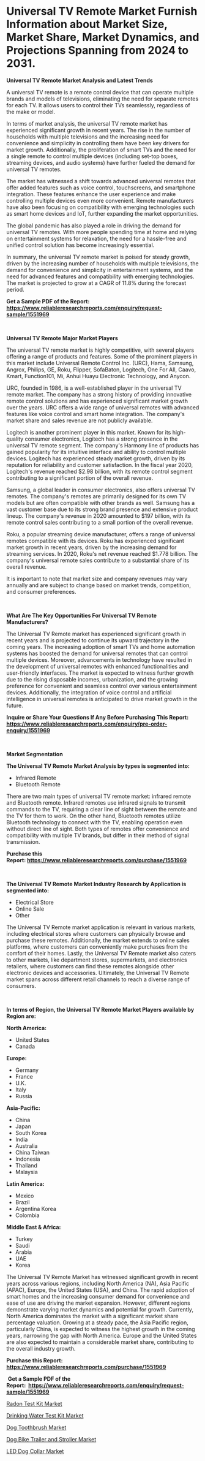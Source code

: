 <p><h1>Universal TV Remote Market Furnish Information about Market Size, Market Share, Market Dynamics, and Projections Spanning from 2024 to 2031.</h1></p><p><strong>Universal TV Remote Market Analysis and Latest Trends</strong></p>
<p><p>A universal TV remote is a remote control device that can operate multiple brands and models of televisions, eliminating the need for separate remotes for each TV. It allows users to control their TVs seamlessly, regardless of the make or model.</p><p>In terms of market analysis, the universal TV remote market has experienced significant growth in recent years. The rise in the number of households with multiple televisions and the increasing need for convenience and simplicity in controlling them have been key drivers for market growth. Additionally, the proliferation of smart TVs and the need for a single remote to control multiple devices (including set-top boxes, streaming devices, and audio systems) have further fueled the demand for universal TV remotes.</p><p>The market has witnessed a shift towards advanced universal remotes that offer added features such as voice control, touchscreens, and smartphone integration. These features enhance the user experience and make controlling multiple devices even more convenient. Remote manufacturers have also been focusing on compatibility with emerging technologies such as smart home devices and IoT, further expanding the market opportunities.</p><p>The global pandemic has also played a role in driving the demand for universal TV remotes. With more people spending time at home and relying on entertainment systems for relaxation, the need for a hassle-free and unified control solution has become increasingly essential.</p><p>In summary, the universal TV remote market is poised for steady growth, driven by the increasing number of households with multiple televisions, the demand for convenience and simplicity in entertainment systems, and the need for advanced features and compatibility with emerging technologies. The market is projected to grow at a CAGR of 11.8% during the forecast period.</p></p>
<p><strong>Get a Sample PDF of the Report:&nbsp; <a href="https://www.reliableresearchreports.com/enquiry/request-sample/1551969">https://www.reliableresearchreports.com/enquiry/request-sample/1551969</a></strong></p>
<p>&nbsp;</p>
<p><strong>Universal TV Remote Major Market Players</strong></p>
<p><p>The universal TV remote market is highly competitive, with several players offering a range of products and features. Some of the prominent players in this market include Universal Remote Control Inc. (URC), Hama, Samsung, Angrox, Philips, GE, Roku, Flipper, SofaBaton, Logitech, One For All, Caavo, Kmart, Function101, Mi, Anhui Huayu Electronic Technology, and Anycon.</p><p>URC, founded in 1986, is a well-established player in the universal TV remote market. The company has a strong history of providing innovative remote control solutions and has experienced significant market growth over the years. URC offers a wide range of universal remotes with advanced features like voice control and smart home integration. The company's market share and sales revenue are not publicly available.</p><p>Logitech is another prominent player in this market. Known for its high-quality consumer electronics, Logitech has a strong presence in the universal TV remote segment. The company's Harmony line of products has gained popularity for its intuitive interface and ability to control multiple devices. Logitech has experienced steady market growth, driven by its reputation for reliability and customer satisfaction. In the fiscal year 2020, Logitech's revenue reached $2.98 billion, with its remote control segment contributing to a significant portion of the overall revenue.</p><p>Samsung, a global leader in consumer electronics, also offers universal TV remotes. The company's remotes are primarily designed for its own TV models but are often compatible with other brands as well. Samsung has a vast customer base due to its strong brand presence and extensive product lineup. The company's revenue in 2020 amounted to $197 billion, with its remote control sales contributing to a small portion of the overall revenue.</p><p>Roku, a popular streaming device manufacturer, offers a range of universal remotes compatible with its devices. Roku has experienced significant market growth in recent years, driven by the increasing demand for streaming services. In 2020, Roku's net revenue reached $1.778 billion. The company's universal remote sales contribute to a substantial share of its overall revenue.</p><p>It is important to note that market size and company revenues may vary annually and are subject to change based on market trends, competition, and consumer preferences.</p></p>
<p>&nbsp;</p>
<p><strong>What Are The Key Opportunities For Universal TV Remote Manufacturers?</strong></p>
<p><p>The Universal TV Remote market has experienced significant growth in recent years and is projected to continue its upward trajectory in the coming years. The increasing adoption of smart TVs and home automation systems has boosted the demand for universal remotes that can control multiple devices. Moreover, advancements in technology have resulted in the development of universal remotes with enhanced functionalities and user-friendly interfaces. The market is expected to witness further growth due to the rising disposable incomes, urbanization, and the growing preference for convenient and seamless control over various entertainment devices. Additionally, the integration of voice control and artificial intelligence in universal remotes is anticipated to drive market growth in the future.</p></p>
<p><strong>Inquire or Share Your Questions If Any Before Purchasing This Report: <a href="https://www.reliableresearchreports.com/enquiry/pre-order-enquiry/1551969">https://www.reliableresearchreports.com/enquiry/pre-order-enquiry/1551969</a></strong></p>
<p>&nbsp;</p>
<p><strong>Market Segmentation</strong></p>
<p><strong>The Universal TV Remote Market Analysis by types is segmented into:</strong></p>
<p><ul><li>Infrared Remote</li><li>Bluetooth Remote</li></ul></p>
<p><p>There are two main types of universal TV remote market: infrared remote and Bluetooth remote. Infrared remotes use infrared signals to transmit commands to the TV, requiring a clear line of sight between the remote and the TV for them to work. On the other hand, Bluetooth remotes utilize Bluetooth technology to connect with the TV, enabling operation even without direct line of sight. Both types of remotes offer convenience and compatibility with multiple TV brands, but differ in their method of signal transmission.</p></p>
<p><strong>Purchase this Report:&nbsp;<a href="https://www.reliableresearchreports.com/purchase/1551969">https://www.reliableresearchreports.com/purchase/1551969</a></strong></p>
<p>&nbsp;</p>
<p><strong>The Universal TV Remote Market Industry Research by Application is segmented into:</strong></p>
<p><ul><li>Electrical Store</li><li>Online Sale</li><li>Other</li></ul></p>
<p><p>The Universal TV Remote market application is relevant in various markets, including electrical stores where customers can physically browse and purchase these remotes. Additionally, the market extends to online sales platforms, where customers can conveniently make purchases from the comfort of their homes. Lastly, the Universal TV Remote market also caters to other markets, like department stores, supermarkets, and electronics retailers, where customers can find these remotes alongside other electronic devices and accessories. Ultimately, the Universal TV Remote market spans across different retail channels to reach a diverse range of consumers.</p></p>
<p>&nbsp;</p>
<p><strong>In terms of Region, the Universal TV Remote Market Players available by Region are:</strong></p>
<p>
    <p> <strong> North America: </strong>
        <ul>
            <li>United States</li>
            <li>Canada</li>
        </ul>
        </p> 
    <p> <strong> Europe: </strong>
        <ul>
            <li>Germany</li>
            <li>France</li>
            <li>U.K.</li>
            <li>Italy</li>
            <li>Russia</li>
        </ul>
        </p> 
    <p> <strong> Asia-Pacific: </strong>
        <ul>
            <li>China</li>
            <li>Japan</li>
            <li>South Korea</li>
            <li>India</li>
            <li>Australia</li>
            <li>China Taiwan</li>
            <li>Indonesia</li>
            <li>Thailand</li>
            <li>Malaysia</li>
        </ul>
        </p> 
    <p> <strong> Latin America: </strong>
        <ul>
            <li>Mexico</li>
            <li>Brazil</li>
            <li>Argentina Korea</li>
            <li>Colombia</li>
        </ul>
        </p> 
    <p> <strong> Middle East & Africa: </strong>
        <ul>
            <li>Turkey</li>
            <li>Saudi</li>
            <li>Arabia</li>
            <li>UAE</li>
            <li>Korea</li>
        </ul>
    </p>
    </p>
<p><p>The Universal TV Remote Market has witnessed significant growth in recent years across various regions, including North America (NA), Asia Pacific (APAC), Europe, the United States (USA), and China. The rapid adoption of smart homes and the increasing consumer demand for convenience and ease of use are driving the market expansion. However, different regions demonstrate varying market dynamics and potential for growth. Currently, North America dominates the market with a significant market share percentage valuation. Growing at a steady pace, the Asia Pacific region, particularly China, is expected to witness the highest growth in the coming years, narrowing the gap with North America. Europe and the United States are also expected to maintain a considerable market share, contributing to the overall industry growth.</p></p>
<p><strong>Purchase this Report: <a href="https://www.reliableresearchreports.com/purchase/1551969">https://www.reliableresearchreports.com/purchase/1551969</a></strong></p>
<p>&nbsp;<strong>Get a Sample PDF of the Report:&nbsp;&nbsp;<a href="https://www.reliableresearchreports.com/enquiry/request-sample/1551969">https://www.reliableresearchreports.com/enquiry/request-sample/1551969</a></strong></p>
<p><strong></strong></p>
<p><p><a href="https://github.com/nathandecarvalho/Market-Research-Report-List-1/blob/main/radon-test-kit-market.md">Radon Test Kit Market</a></p><p><a href="https://github.com/markusgodoy/Market-Research-Report-List-1/blob/main/drinking-water-test-kit-market.md">Drinking Water Test Kit Market</a></p><p><a href="https://github.com/julyju69/Market-Research-Report-List-1/blob/main/dog-toothbrush-market.md">Dog Toothbrush Market</a></p><p><a href="https://github.com/amonskiyk/Market-Research-Report-List-1/blob/main/dog-bike-trailer-and-stroller-market.md">Dog Bike Trailer and Stroller Market</a></p><p><a href="https://github.com/joannesouthgate/Market-Research-Report-List-1/blob/main/led-dog-collar-market.md">LED Dog Collar Market</a></p></p>